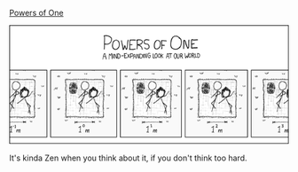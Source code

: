 [Powers of One](https://xkcd.com/271)

![Powers of One](./random_comic.png)

It's kinda Zen when you think about it, if you don't think too hard.

